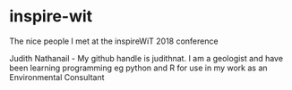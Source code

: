 # inspire-wit
The nice people I met at the inspireWiT 2018 conference

Judith Nathanail - My github handle is judithnat.  I am a geologist and have been learning programming eg python and R for use in my work as an Environmental Consultant
